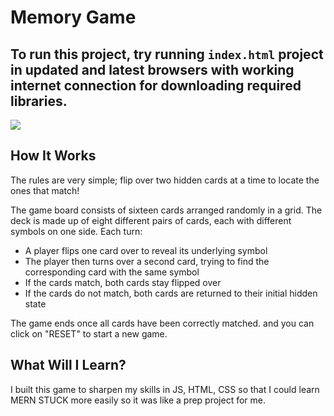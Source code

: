 # Memory Game

## To run this project, try running `index.html` project in updated and latest browsers with working internet connection for downloading required libraries.


![](https://user-images.githubusercontent.com/89452452/183389912-713dd27f-18b6-49c6-a493-a0765fbc4c7d.PNG)


## How It Works
The rules are very simple; flip over two hidden cards at a time to locate the ones that match!

The game board consists of sixteen cards arranged randomly in a grid. The deck is made up of eight different pairs of cards, each with different symbols on one side. Each turn:

* A player flips one card over to reveal its underlying symbol
* The player then turns over a second card, trying to find the corresponding card with the same symbol
* If the cards match, both cards stay flipped over
* If the cards do not match, both cards are returned to their initial hidden state

The game ends once all cards have been correctly matched.
and you can click on "RESET" to start a new game.


## What Will I Learn?
I built this game to sharpen my skills in JS, HTML, CSS so that I could learn MERN STUCK more easily so it was like a prep project for me.


